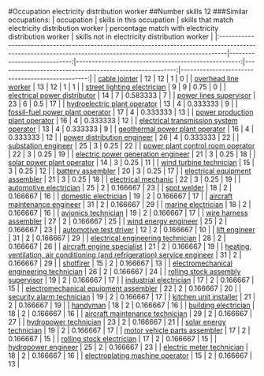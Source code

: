 #Occupation electricity distribution worker
##Number skills 12
###Similar occupations:
| occupation                                                                                                                                                    |   skills in this occupation |   skills that match electricity distribution worker |   percentage match with electricity distribution worker |   skills not in electricity distribution worker |
|:--------------------------------------------------------------------------------------------------------------------------------------------------------------|----------------------------:|----------------------------------------------------:|--------------------------------------------------------:|------------------------------------------------:|
| [cable jointer](cable_jointer.md)                                                                                                                             |                          12 |                                                  12 |                                                1        |                                               0 |
| [overhead line worker](overhead_line_worker.md)                                                                                                               |                          13 |                                                  12 |                                                1        |                                               1 |
| [street lighting electrician](street_lighting_electrician.md)                                                                                                 |                           9 |                                                   9 |                                                0.75     |                                               0 |
| [electrical power distributor](electrical_power_distributor.md)                                                                                               |                          14 |                                                   7 |                                                0.583333 |                                               7 |
| [power lines supervisor](power_lines_supervisor.md)                                                                                                           |                          23 |                                                   6 |                                                0.5      |                                              17 |
| [hydroelectric plant operator](hydroelectric_plant_operator.md)                                                                                               |                          13 |                                                   4 |                                                0.333333 |                                               9 |
| [fossil-fuel power plant operator](fossil-fuel_power_plant_operator.md)                                                                                       |                          17 |                                                   4 |                                                0.333333 |                                              13 |
| [power production plant operator](power_production_plant_operator.md)                                                                                         |                          16 |                                                   4 |                                                0.333333 |                                              12 |
| [electrical transmission system operator](electrical_transmission_system_operator.md)                                                                         |                          13 |                                                   4 |                                                0.333333 |                                               9 |
| [geothermal power plant operator](geothermal_power_plant_operator.md)                                                                                         |                          16 |                                                   4 |                                                0.333333 |                                              12 |
| [power distribution engineer](power_distribution_engineer.md)                                                                                                 |                          26 |                                                   4 |                                                0.333333 |                                              22 |
| [substation engineer](substation_engineer.md)                                                                                                                 |                          25 |                                                   3 |                                                0.25     |                                              22 |
| [power plant control room operator](power_plant_control_room_operator.md)                                                                                     |                          22 |                                                   3 |                                                0.25     |                                              19 |
| [electric power generation engineer](electric_power_generation_engineer.md)                                                                                   |                          21 |                                                   3 |                                                0.25     |                                              18 |
| [solar power plant operator](solar_power_plant_operator.md)                                                                                                   |                          14 |                                                   3 |                                                0.25     |                                              11 |
| [wind turbine technician](wind_turbine_technician.md)                                                                                                         |                          15 |                                                   3 |                                                0.25     |                                              12 |
| [battery assembler](battery_assembler.md)                                                                                                                     |                          20 |                                                   3 |                                                0.25     |                                              17 |
| [electrical equipment assembler](electrical_equipment_assembler.md)                                                                                           |                          21 |                                                   3 |                                                0.25     |                                              18 |
| [electrical mechanic](electrical_mechanic.md)                                                                                                                 |                          22 |                                                   3 |                                                0.25     |                                              19 |
| [automotive electrician](automotive_electrician.md)                                                                                                           |                          25 |                                                   2 |                                                0.166667 |                                              23 |
| [spot welder](spot_welder.md)                                                                                                                                 |                          18 |                                                   2 |                                                0.166667 |                                              16 |
| [domestic electrician](domestic_electrician.md)                                                                                                               |                          19 |                                                   2 |                                                0.166667 |                                              17 |
| [aircraft maintenance engineer](aircraft_maintenance_engineer.md)                                                                                             |                          31 |                                                   2 |                                                0.166667 |                                              29 |
| [marine electrician](marine_electrician.md)                                                                                                                   |                          18 |                                                   2 |                                                0.166667 |                                              16 |
| [avionics technician](avionics_technician.md)                                                                                                                 |                          19 |                                                   2 |                                                0.166667 |                                              17 |
| [wire harness assembler](wire_harness_assembler.md)                                                                                                           |                          27 |                                                   2 |                                                0.166667 |                                              25 |
| [wind energy engineer](wind_energy_engineer.md)                                                                                                               |                          25 |                                                   2 |                                                0.166667 |                                              23 |
| [automotive test driver](automotive_test_driver.md)                                                                                                           |                          12 |                                                   2 |                                                0.166667 |                                              10 |
| [lift engineer](lift_engineer.md)                                                                                                                             |                          31 |                                                   2 |                                                0.166667 |                                              29 |
| [electrical engineering technician](electrical_engineering_technician.md)                                                                                     |                          28 |                                                   2 |                                                0.166667 |                                              26 |
| [aircraft engine specialist](aircraft_engine_specialist.md)                                                                                                   |                          21 |                                                   2 |                                                0.166667 |                                              19 |
| [heating, ventilation, air conditioning (and refrigeration) service engineer](heating,_ventilation,_air_conditioning_(and_refrigeration)_service_engineer.md) |                          31 |                                                   2 |                                                0.166667 |                                              29 |
| [shotfirer](shotfirer.md)                                                                                                                                     |                          15 |                                                   2 |                                                0.166667 |                                              13 |
| [electromechanical engineering technician](electromechanical_engineering_technician.md)                                                                       |                          26 |                                                   2 |                                                0.166667 |                                              24 |
| [rolling stock assembly supervisor](rolling_stock_assembly_supervisor.md)                                                                                     |                          19 |                                                   2 |                                                0.166667 |                                              17 |
| [industrial electrician](industrial_electrician.md)                                                                                                           |                          17 |                                                   2 |                                                0.166667 |                                              15 |
| [electromechanical equipment assembler](electromechanical_equipment_assembler.md)                                                                             |                          22 |                                                   2 |                                                0.166667 |                                              20 |
| [security alarm technician](security_alarm_technician.md)                                                                                                     |                          19 |                                                   2 |                                                0.166667 |                                              17 |
| [kitchen unit installer](kitchen_unit_installer.md)                                                                                                           |                          21 |                                                   2 |                                                0.166667 |                                              19 |
| [handyman](handyman.md)                                                                                                                                       |                          18 |                                                   2 |                                                0.166667 |                                              16 |
| [building electrician](building_electrician.md)                                                                                                               |                          18 |                                                   2 |                                                0.166667 |                                              16 |
| [aircraft maintenance technician](aircraft_maintenance_technician.md)                                                                                         |                          29 |                                                   2 |                                                0.166667 |                                              27 |
| [hydropower technician](hydropower_technician.md)                                                                                                             |                          23 |                                                   2 |                                                0.166667 |                                              21 |
| [solar energy technician](solar_energy_technician.md)                                                                                                         |                          19 |                                                   2 |                                                0.166667 |                                              17 |
| [motor vehicle parts assembler](motor_vehicle_parts_assembler.md)                                                                                             |                          17 |                                                   2 |                                                0.166667 |                                              15 |
| [rolling stock electrician](rolling_stock_electrician.md)                                                                                                     |                          17 |                                                   2 |                                                0.166667 |                                              15 |
| [hydropower engineer](hydropower_engineer.md)                                                                                                                 |                          25 |                                                   2 |                                                0.166667 |                                              23 |
| [electric meter technician](electric_meter_technician.md)                                                                                                     |                          18 |                                                   2 |                                                0.166667 |                                              16 |
| [electroplating machine operator](electroplating_machine_operator.md)                                                                                         |                          15 |                                                   2 |                                                0.166667 |                                              13 |
